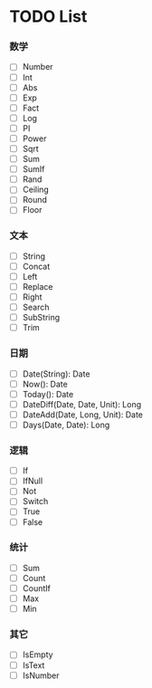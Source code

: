 # TODO List
### 数学
- [ ] Number
- [ ] Int
- [ ] Abs
- [ ] Exp
- [ ] Fact
- [ ] Log
- [ ] PI
- [ ] Power
- [ ] Sqrt
- [ ] Sum
- [ ] SumIf
- [ ] Rand
- [ ] Ceiling
- [ ] Round
- [ ] Floor
### 文本
- [ ] String
- [ ] Concat
- [ ] Left
- [ ] Replace
- [ ] Right
- [ ] Search
- [ ] SubString
- [ ] Trim
### 日期
- [ ] Date(String): Date
- [ ] Now(): Date
- [ ] Today(): Date
- [ ] DateDiff(Date, Date, Unit): Long
- [ ] DateAdd(Date, Long, Unit): Date
- [ ] Days(Date, Date): Long
### 逻辑
- [ ] If
- [ ] IfNull
- [ ] Not
- [ ] Switch
- [ ] True
- [ ] False
### 统计
- [ ] Sum
- [ ] Count
- [ ] CountIf
- [ ] Max
- [ ] Min
### 其它
- [ ] IsEmpty
- [ ] IsText
- [ ] IsNumber